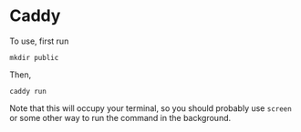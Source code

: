 # Caddy
To use, first run
```
mkdir public
```
Then,
```
caddy run
```
Note that this will occupy your terminal, so you should probably use `screen`
or some other way to run the command in the background.
